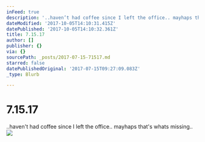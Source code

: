 ```yaml
---
inFeed: true
description: '..haven’t had coffee since I left the office.. mayhaps that''s whats missing.. '
dateModified: '2017-10-05T14:10:31.415Z'
datePublished: '2017-10-05T14:10:32.361Z'
title: 7.15.17
author: []
publisher: {}
via: {}
sourcePath: _posts/2017-07-15-71517.md
starred: false
datePublishedOriginal: '2017-07-15T09:27:09.083Z'
_type: Blurb

---
```

# 7.15.17

..haven't had coffee since I left the office.. mayhaps that's whats missing.. ![](https://the-grid-user-content.s3-us-west-2.amazonaws.com/7c6e25d5-12c9-4972-9934-ece2422d85fc.png)